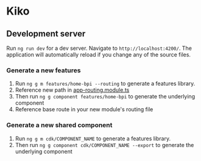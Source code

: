 # Kiko

## Development server

Run `ng run dev` for a dev server. Navigate to `http://localhost:4200/`. The application will automatically reload if you change any of the source files.

### Generate a new features

1. Run `ng g m features/home-bpi --routing` to generate a features library.
2. Reference new path in [app-routing.module.ts](./src/app/app-routing.module.ts)
3. Then run `ng g component features/home-bpi` to generate the underlying component
4. Reference base route in your new module's routing file

### Generate a new shared component

1. Run `ng g m cdk/COMPONENT_NAME` to generate a features library.
2. Then run `ng g component cdk/COMPONENT_NAME --export` to generate the underlying component